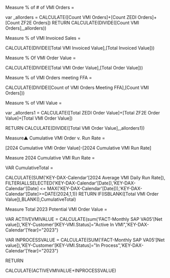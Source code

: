 Measure % of # of VMI Orders = 

var _allorders = CALCULATE([Count VMI Orders]+[Count ZEDI Orders]+[Count ZF2E Orders])
RETURN
CALCULATE(DIVIDE([Count VMI Orders],_allorders))

Measure % of VMI Invoiced Sales =

CALCULATE(DIVIDE([Total VMI Invoiced Value],[Total Invoiced Value]))

Measure % Of VMI Order Value = 

CALCULATE(DIVIDE([Total VMI Order Value],[Total Order Value]))

Measure % of VMI Orders meeting FFA =

CALCULATE(DIVIDE([Count of VMI Orders Meeting FFA],[Count VMI Orders]))

Measure % of VMI Value = 

var _allorders1 =
CALCULATE([Total ZEDI Order Value]+[Total ZF2E Order Value]+[Total VMI Order Value])

RETURN
CALCULATE(DIVIDE([Total VMI Order Value],_allorders1))

Measure▲ Cumulative VMI Order v. Run Rate = 

[2024 Cumulative VMI Order Value]-[2024 Cumulative VMI Run Rate]

Measure 2024 Cumulative VMI Run Rate = 

VAR CumulativeTotal =

CALCULATE(SUM('KEY-DAX-Calendar'[2024 Average VMI Daily Run Rate]),
FILTER(ALLSELECTED('KEY-DAX-Calendar'[Date]),'KEY-DAX-Calendar'[Date] <= MAX('KEY-DAX-Calendar'[Date])),'KEY-DAX-Calendar'[Date]>=DATE(2024,1,1))
RETURN
IF(ISBLANK([Total VMI Order Value]),BLANK(),CumulativeTotal)

Measure Total 2023 Potential VMI Order Value = 

VAR ACTIVEVMIVALUE = CALCULATE(sum('FACT-Monthly SAP VA05'[Net value]),'KEY-Customer'[KEY-VMI.Status]="Active In VMI",'KEY-DAX-Calendar'[Year]="2023")

VAR INPROCESSVALUE = CALCULATE(SUM('FACT-Monthly SAP VA05'[Net value]),'KEY-Customer'[KEY-VMI.Status]="In Process",'KEY-DAX-Calendar'[Year]="2023")

RETURN

CALCULATE(ACTIVEVMIVALUE+INPROCESSVALUE)
